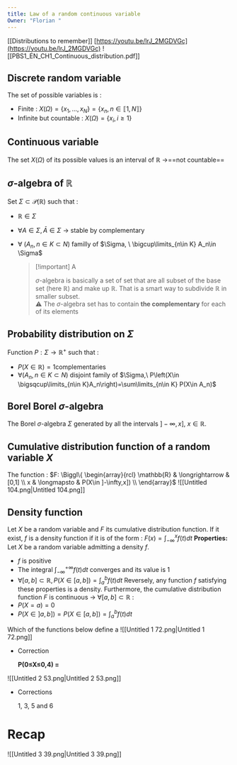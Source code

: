 ```yaml
---
title: Law of a random continuous variable
Owner: "Florian "
---
```

[[Distributions to remember]]
[https://youtu.be/lrJ_2MGDVGc](https://youtu.be/lrJ_2MGDVGc)
![[PBS1_EN_CH1_Continuous_distribution.pdf]]
  
  
## Discrete random variable
The set of possible variables is :
- Finite : $X(\Omega)=\{x_1,...,x_N\}=\{x_n, n\in \llbracket 1,N\rrbracket\}$
- Infinite but countable : $X(\Omega)=\{x_i,i\geq1\}$
  
## Continuous variable
The set $X(\Omega)$ of its possible values is an interval of $\mathbb{R}$ →==not countable==
  
## $\sigma$-algebra of $\mathbb{R}$
Set $\Sigma\subset \mathcal{P}(\mathbb{R})$ such that :
- $\mathbb{R} \in \Sigma$
- $\forall A\in\Sigma, \bar{A}\in \Sigma$ → stable by complementary
- $\forall \ (A_n,n\in K\subset N)$ familly of $\Sigma, \ \bigcup\limits_{n\in K} A_n\in \Sigma$
    
    > [!important] A
    > 
    > $\sigma$-algebra is basically a set of set that are all subset of the base set (here $\mathbb{R}$) and make up $\mathbb{R}$. That is a smart way to subdivide $\mathbb{R}$ in smaller subset.  
    > ⚠️ The $\sigma$-algebra set has to contain **the complementary** for each of its elements
    
  
## Probability distribution on $\Sigma$
Function $P:\Sigma \longrightarrow \mathbb{R}^+$ such that :
- $P(X\in\mathbb{R})=1$complementaries
- $\forall(A_n,n\in K \subset N)$ disjoint family of $\Sigma,\ P\left(X\in \bigsqcup\limits_{n\in K}A_n\right)=\sum\limits_{n\in K} P(X\in A_n)$
  
## Borel Borel $\sigma$-algebra
The Borel $\sigma$-algebra $\Sigma$ generated by all the intervals $]-\infty,x],\ x\in \mathbb{R}$.
  
## Cumulative distribution function of a random variable $X$
The function :
$F: \Biggl\{ \begin{array}{rcl}  
\mathbb{R} & \longrightarrow &[0,1] \\  
x & \longmapsto & P(X\in ]-\infty,x]) \\  
\end{array}$
![[Untitled 104.png|Untitled 104.png]]
  
  
## Density function
Let $X$ be a random variable and $F$ its cumulative distribution function.
If it exist, $f$ is a density function if it is of the form :
$F(x)=\int_{-\infty}^x f(t)dt$
**Properties:**
Let $X$ be a random variable admitting a density $f$.
- $f$ is positive
- The integral $\int_{-\infty}^{+\infty}f(t)dt$ converges and its value is 1
- $\forall [a,b]\subset \mathbb{R}, P(X\in[a,b])=\int_a^b f(t)dt$
Reversely, any function $f$ satisfying these properties is a density.
Furthermore, the cumulative distribution function $F$ is continuous → $\forall[a,b]\subset\mathbb{R}$ :
- $P(X=a)=0$
- $P(X\in]a,b])=P(X\in[a,b])=\int_a^bf(t)dt$
  
  
Which of the functions below define a
![[Untitled 1 72.png|Untitled 1 72.png]]
- Correction
    
    **P(0≤X≤0,4) =**
    
![[Untitled 2 53.png|Untitled 2 53.png]]
- Corrections
    
    1, 3, 5 and 6
    
  
  
# Recap
![[Untitled 3 39.png|Untitled 3 39.png]]